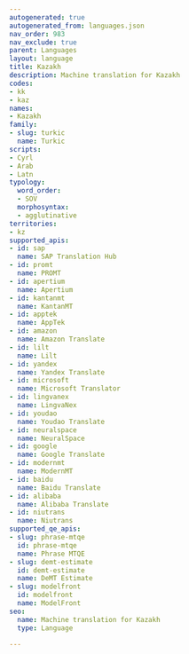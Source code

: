 ```yaml
---
autogenerated: true
autogenerated_from: languages.json
nav_order: 983
nav_exclude: true
parent: Languages
layout: language
title: Kazakh
description: Machine translation for Kazakh
codes:
- kk
- kaz
names:
- Kazakh
family:
- slug: turkic
  name: Turkic
scripts:
- Cyrl
- Arab
- Latn
typology:
  word_order:
  - SOV
  morphosyntax:
  - agglutinative
territories:
- kz
supported_apis:
- id: sap
  name: SAP Translation Hub
- id: promt
  name: PROMT
- id: apertium
  name: Apertium
- id: kantanmt
  name: KantanMT
- id: apptek
  name: AppTek
- id: amazon
  name: Amazon Translate
- id: lilt
  name: Lilt
- id: yandex
  name: Yandex Translate
- id: microsoft
  name: Microsoft Translator
- id: lingvanex
  name: LingvaNex
- id: youdao
  name: Youdao Translate
- id: neuralspace
  name: NeuralSpace
- id: google
  name: Google Translate
- id: modernmt
  name: ModernMT
- id: baidu
  name: Baidu Translate
- id: alibaba
  name: Alibaba Translate
- id: niutrans
  name: Niutrans
supported_qe_apis:
- slug: phrase-mtqe
  id: phrase-mtqe
  name: Phrase MTQE
- slug: demt-estimate
  id: demt-estimate
  name: DeMT Estimate
- slug: modelfront
  id: modelfront
  name: ModelFront
seo:
  name: Machine translation for Kazakh
  type: Language

---
```


